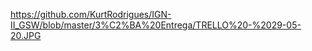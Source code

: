 https://github.com/KurtRodrigues/IGN-II_GSW/blob/master/3%C2%BA%20Entrega/TRELLO%20-%2029-05-20.JPG
